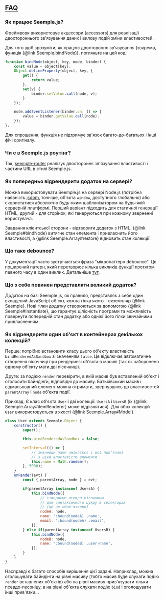 ## [FAQ](#!faq)

### Як працює Seemple.js?

Фреймворк використовує акцессори (accessors) для реалізації двостороннього зв'язування даних і вилову подій зміни властивостей.

Для того щоб зрозуміти, як працює двостороннє зв'язування (зокрема, функція {@link Seemple.bindNode}), погляньте на цей код:
```js
function bindNode(object, key, node, binder) {
    const value = object[key];
    Object.defineProperty(object, key, {
        get() {
            return value;
        },
        set(v) {
            binder.setValue.call(node, v);
        }
    });

    node.addEventListener(binder.on, () => {
        value = binder.getValue.call(node);
    });
};
```
Для спрощення, функція не підтримує зв'язок багато-до-багатьох і інші фічі оригіналу.


### Чи є в Seemple.js роутінг?

Так, [seemple-router](https://github.com/seemplejs/seemple-router) реалізує двостороннє зв'язування властивості і частини URL в стилі Seemple.js.


### Як попередньо відрендерити додаток на сервері?

Можна використовувати Seemple.js на сервері Node.js (потрібна наявність [jsdom](https://github.com/tmpvar/jsdom), точніше, об'єкта ``window``, доступного глобально) або скористатися абсолютно будь-яким шаблонізатором на будь-якій серверній платформі. Перший варіант підходить для статичної генерації HTML, другий - для сторінок, які генеруються при кожному зверненні користувача.

Завдання клієнтської сторони - відтворити додаток з HTML. {@link Seemple#bindNode} витягне стан елемента і привласнить його властивості, а {@link Seemple.Array#restore} відновить стан колекції.


### Що таке debounce?

У документації часто зустрічається фраза "мікропаттерн debounce". Це поширений патерн, який перетворює кілька викликів функції протягом певного часу в один виклик. Детальніше [тут](https://davidwalsh.name/javascript-debounce-function).


### Що з себе повинен представляти великий додаток?

Додаток на базі Seemple.js, як правило, представляє з себе один вкладений JavaScript об'єкт, кожна гілка якого - екземпляр {@link Seemple}. Нові гілки додатку створюються за допомогою {@link Seemple#instantiate}, що гарантує цілісність програми та можливість повернути попередній стан додатку або однієї його гілки звичайними привласненням.


### Як відрендерити один об'єкт в контейнерах декількох колекцій?

Перше: потрібно встановити класу цього об'єкту властивість ``bindRenderedAsSandbox`` зі значенням ``false``. Це відключає автоматичне створення пісочниці при рендеринзі об'єкта в масиві (так як заборонено одному об'єкту мати дві пісочниці).

Друге: за подією ``render`` перевірити, в якій масив був вставлений об'єкт і оголосити байндінги, відповідні до масиву. Батьківський масив і відмальований елемент можна отримати, звернувшись до властивостей ``parentArray`` і ``node`` об'єкта події.

Приклад. Є клас об'єкта ``User`` і дві колекції: ``UsersA`` і ``UsersB`` (їх {@link Seemple.Array#itemRenderer} може відрізнятися). Для обох колекцій ``User`` використовується в якості {@link Seemple.Array#Model}.

```js
class User extends Seemple.Object {
	constructor() {
		super();

		this.bindRenderedAsSandbox = false;

		setInterval(() => {
			// змінивши name зміняться і всі пов'язані
			// з цією властивістю елементи
			this.name = Math.random();
		}, 5000);
	}
	onRender(evt) {
		const { parentArray, node } = evt;

		if(parentArray instanceof UsersA) {
			this.bindNode({
				// створюємо псевдо-пісочницю
				// для синтаксичного цукру в селекторах
				// (це не обов'язково)
				nodeA: node,
				name: ':bound(nodeA) .name',
				email: ':bound(nodeA) .email',
			});
		} else if(parentArray instanceof UsersB) {
			this.bindNode({
				nodeB: node,
				name: ':bound(nodeB) .user-name',
			});
		}
	}
}
```

Насправді є багато способів вирішення цієї задачі. Наприклад, можна оголошувати байндінги на рівні масиву (тобто масив буде слухати подію ``render`` вставлених об'єктів) або на рівні масиву прив'язувати тільки псевдо-песоніцу, а на рівні об'єкта слухати подію ``bind`` і оголошувати інші прив'язки...
